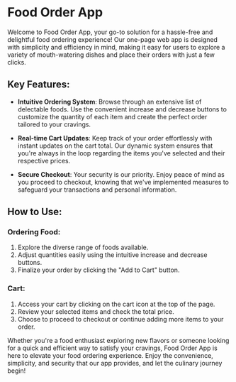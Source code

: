 # Food Order App

Welcome to Food Order App, your go-to solution for a hassle-free and delightful food ordering experience! Our one-page web app is designed with simplicity and efficiency in mind, making it easy for users to explore a variety of mouth-watering dishes and place their orders with just a few clicks.

## Key Features:

- **Intuitive Ordering System**: Browse through an extensive list of delectable foods. Use the convenient increase and decrease buttons to customize the quantity of each item and create the perfect order tailored to your cravings.

- **Real-time Cart Updates**: Keep track of your order effortlessly with instant updates on the cart total. Our dynamic system ensures that you're always in the loop regarding the items you've selected and their respective prices.

- **Secure Checkout**: Your security is our priority. Enjoy peace of mind as you proceed to checkout, knowing that we've implemented measures to safeguard your transactions and personal information.

## How to Use:

### Ordering Food:

1. Explore the diverse range of foods available.
2. Adjust quantities easily using the intuitive increase and decrease buttons.
3. Finalize your order by clicking the "Add to Cart" button.

### Cart:

1. Access your cart by clicking on the cart icon at the top of the page.
2. Review your selected items and check the total price.
3. Choose to proceed to checkout or continue adding more items to your order.

Whether you're a food enthusiast exploring new flavors or someone looking for a quick and efficient way to satisfy your cravings, Food Order App is here to elevate your food ordering experience. Enjoy the convenience, simplicity, and security that our app provides, and let the culinary journey begin!
